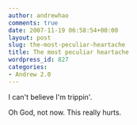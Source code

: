 ```yaml
---
author: andrewhao
comments: true
date: 2007-11-19 06:58:54+00:00
layout: post
slug: the-most-peculiar-heartache
title: The most peculiar heartache
wordpress_id: 827
categories:
- Andrew 2.0
---
```


I can't believe I'm trippin'.

Oh God, not now. This really hurts.
